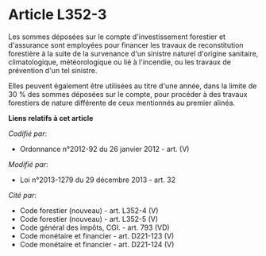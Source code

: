 # Article L352-3

Les  sommes déposées sur le compte d'investissement forestier et d'assurance  sont employées pour financer les travaux de
reconstitution forestière à  la suite de la survenance d'un sinistre naturel d'origine sanitaire,  climatologique,
météorologique ou lié à l'incendie, ou les travaux de  prévention d'un tel sinistre. 

Elles peuvent  également être utilisées au titre d'une année, dans la limite de 30 %  des sommes déposées sur le compte, pour
procéder à des travaux  forestiers de nature différente de ceux mentionnés au premier alinéa.

**Liens relatifs à cet article**

_Codifié par_:

  - Ordonnance n°2012-92 du 26 janvier 2012 - art. (V)

_Modifié par_:

  - Loi n°2013-1279 du 29 décembre 2013 - art. 32

_Cité par_:

  - Code forestier (nouveau) - art. L352-4 (V)
  - Code forestier (nouveau) - art. L352-5 (V)
  - Code général des impôts, CGI. - art. 793 (VD)
  - Code monétaire et financier - art. D221-123 (V)
  - Code monétaire et financier - art. D221-124 (V)
